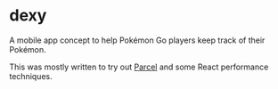 # dexy

A mobile app concept to help Pokémon Go players keep track of their Pokémon.

This was mostly written to try out [Parcel](https://parceljs.org/) and some React performance techniques.
